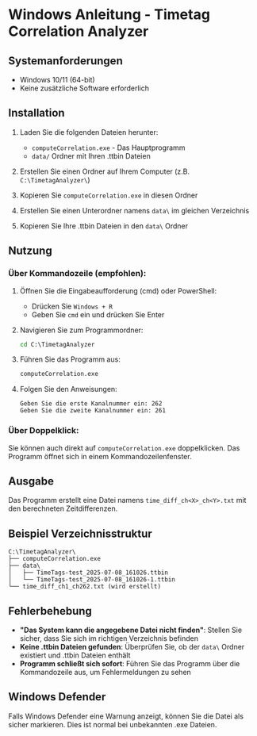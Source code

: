# Windows Anleitung - Timetag Correlation Analyzer

## Systemanforderungen
- Windows 10/11 (64-bit)
- Keine zusätzliche Software erforderlich

## Installation

1. Laden Sie die folgenden Dateien herunter:
   - `computeCorrelation.exe` - Das Hauptprogramm
   - `data/` Ordner mit Ihren .ttbin Dateien

2. Erstellen Sie einen Ordner auf Ihrem Computer (z.B. `C:\TimetagAnalyzer\`)

3. Kopieren Sie `computeCorrelation.exe` in diesen Ordner

4. Erstellen Sie einen Unterordner namens `data\` im gleichen Verzeichnis

5. Kopieren Sie Ihre .ttbin Dateien in den `data\` Ordner

## Nutzung

### Über Kommandozeile (empfohlen):

1. Öffnen Sie die Eingabeaufforderung (cmd) oder PowerShell:
   - Drücken Sie `Windows + R`
   - Geben Sie `cmd` ein und drücken Sie Enter

2. Navigieren Sie zum Programmordner:
   ```cmd
   cd C:\TimetagAnalyzer
   ```

3. Führen Sie das Programm aus:
   ```cmd
   computeCorrelation.exe
   ```

4. Folgen Sie den Anweisungen:
   ```
   Geben Sie die erste Kanalnummer ein: 262
   Geben Sie die zweite Kanalnummer ein: 261
   ```

### Über Doppelklick:

Sie können auch direkt auf `computeCorrelation.exe` doppelklicken. Das Programm öffnet sich in einem Kommandozeilenfenster.

## Ausgabe

Das Programm erstellt eine Datei namens `time_diff_ch<X>_ch<Y>.txt` mit den berechneten Zeitdifferenzen.

## Beispiel Verzeichnisstruktur

```
C:\TimetagAnalyzer\
├── computeCorrelation.exe
├── data\
│   ├── TimeTags-test_2025-07-08_161026.ttbin
│   └── TimeTags-test_2025-07-08_161026-1.ttbin
└── time_diff_ch1_ch262.txt (wird erstellt)
```

## Fehlerbehebung

- **"Das System kann die angegebene Datei nicht finden"**: Stellen Sie sicher, dass Sie sich im richtigen Verzeichnis befinden
- **Keine .ttbin Dateien gefunden**: Überprüfen Sie, ob der `data\` Ordner existiert und .ttbin Dateien enthält
- **Programm schließt sich sofort**: Führen Sie das Programm über die Kommandozeile aus, um Fehlermeldungen zu sehen

## Windows Defender

Falls Windows Defender eine Warnung anzeigt, können Sie die Datei als sicher markieren. Dies ist normal bei unbekannten .exe Dateien.
